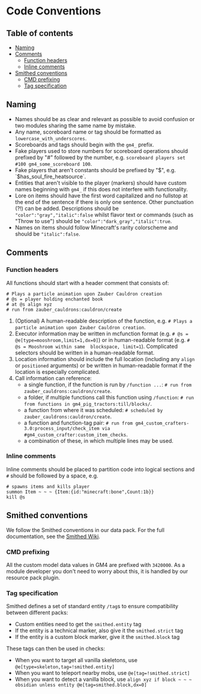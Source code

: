 # Code Conventions

## Table of contents
* [Naming](#naming)
* [Comments](#comments)
  * [Function headers](#function-headers)
  * [Inline comments](#inline-comments)
* [Smithed conventions](#smithed-conventions)
  * [CMD prefixing](#cmd-prefixing)
  * [Tag specification](#tag-specification)

## Naming
- Names should be as clear and relevant as possible to avoid confusion or two modules sharing the same name by mistake.
- Any name, scoreboard name or tag should be formatted as `lowercase_with_underscores`.
- Scoreboards and tags should begin with the `gm4_` prefix.
- Fake players used to store numbers for scoreboard operations should prefixed by "#" followed by the number, e.g. `scoreboard players set #100 gm4_some_scoreboard 100`.
- Fake players that aren't constants should be prefixed by "$", e.g. `$has_soul_fire_heatsource`.
- Entities that aren't visible to the player (markers) should have custom names beginning with `gm4_` if this does not interfere with functionality.
- Lore on items should have the first word capitalized and no fullstop at the end of the sentence if there is only one sentence. Other punctuation (?!) can be added. Descriptions should be `"color":"gray","italic":false` whilst flavor text or commands (such as "Throw to use") should be `"color":"dark_gray","italic":true`.
- Names on items should follow Minecraft's rarity colorscheme and should be `"italic":false`.

## Comments

### Function headers
All functions should start with a header comment that consists of:
```mcfunction
# Plays a particle animation upon Zauber Cauldron creation
# @s = player holding enchanted book
# at @s align xyz
# run from zauber_cauldrons:cauldron/create
```
1. (Optional) A human-readable description of the function, e.g. `# Plays a particle animation upon Zauber Cauldron creation`.
2. Executor information may be written in mcfunction format (e.g. `# @s = @e[type=mooshroom,limit=1,dx=0]`) or in human-readable format (e.g. `# @s = Mooshroom within same  blockspace, limit=1`). Complicated selectors should be written in a human-readable format.
3. Location information should include the full location (including any `align` or `positioned` arguments) or be written in human-readable format if the location is especially complicated.
4. Call information can reference:
    - a single function, if the function is run by `/function ...`: `# run from zauber_cauldrons:cauldron/create`.
    - a folder, if multiple functions call this function using `/function`: `# run from functions in gm4_pig_tractors:till/blocks/`.
    - a function from where it was scheduled: `# scheduled by zauber_cauldrons:cauldron/create`.
    - a function and function-tag pair: `# run from gm4_custom_crafters-3.0:process_input/check_item via #gm4_custom_crafter:custom_item_checks`.
    - a combination of these, in which multiple lines may be used.

### Inline comments
Inline comments should be placed to partition code into logical sections and `#` should be followed by a space, e.g.
```mcfunction
# spawns items and kills player
summon Item ~ ~ ~ {Item:{id:"minecraft:bone",Count:1b}}
kill @s
```

## Smithed conventions
We follow the Smithed conventions in our data pack. For the full documentation, see the [Smithed Wiki](https://wiki.smithed.dev/conventions/).

### CMD prefixing
All the custom model data values in GM4 are prefixed with `3420000`. As a module developer you don't need to worry about this, it is handled by our resource pack plugin. <!-- TODO: link to resource pack docs -->

### Tag specification
Smithed defines a set of standard entity `/tag`s to ensure compatibility between different packs:
* Custom entities need to get the `smithed.entity` tag
* If the entity is a technical marker, also give it the `smithed.strict` tag
* If the entity is a custom block marker, give it the `smithed.block` tag

These tags can then be used in checks:
* When you want to target all vanilla skeletons, use `@e[type=skeleton,tag=!smithed.entity]`
* When you want to teleport nearby mobs, use `@e[tag=!smithed.strict]`
* When you want to detect a vanilla block, use `align xyz if block ~ ~ ~ obsidian unless entity @e[tag=smithed.block,dx=0]`
